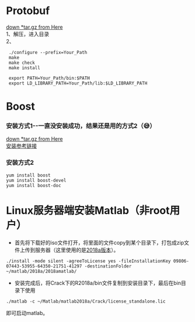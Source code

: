 # Protobuf
[down *tar.gz from Here](https://github.com/google/protobuf/releases) <br>
1、解压，进入目录 <br>
2、
```
 ./configure --prefix=Your_Path
 make
 make check
 make install
 
 export PATH=Your_Path/bin:$PATH
 export LD_LIBRARY_PATH=Your_Path/lib:$LD_LIBRARY_PATH
```
# Boost
### 安装方式1--一直没安装成功，结果还是用的方式2（😅）
[down *tar.gz from Here](https://dl.bintray.com/boostorg/release/1.68.0/source/) <br>
[安装参考链接](https://www.cnblogs.com/oloroso/p/4632848.html)

### 安装方式2
```
yum install boost
yum install boost-devel
yum install boost-doc
```
# Linux服务器端安装Matlab（非root用户）
* 首先将下载好的iso文件打开，将里面的文件copy到某个目录下，打包成zip文件上传到服务器（这里使用的是[2018a版本](http://blog.sciencenet.cn/blog-579748-956945.html)）。
```
./install -mode silent -agreeToLicense yes -fileInstallationKey 09806-07443-53955-64350-21751-41297 -destinationFolder ~/matlab/2018a/2018amatlab/
```
* 安装完成后，将Crack下的R2018a/bin文件复制到安装目录下，最后在bin目录下使用
```
./matlab -c ~/Matlab/matlab2018a/Crack/license_standalone.lic 
```
即可启动matlab。
